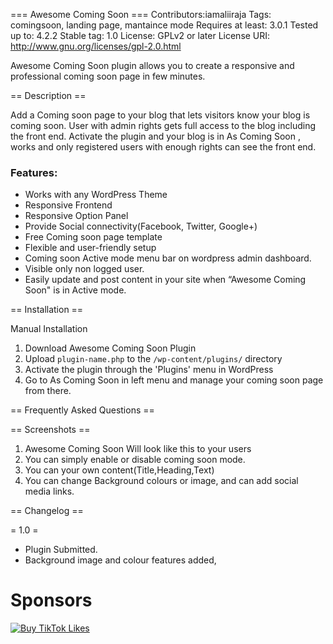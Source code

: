 
=== Awesome Coming Soon ===
Contributors:iamaliiraja
Tags: comingsoon, landing page, mantaince mode 
Requires at least: 3.0.1
Tested up to: 4.2.2
Stable tag: 1.0
License: GPLv2 or later
License URI: http://www.gnu.org/licenses/gpl-2.0.html

Awesome Coming Soon plugin allows you to create a responsive and professional coming soon page in few minutes.

== Description ==

Add a Coming soon page to your blog that lets visitors know your blog is coming soon. User with admin rights gets full access to the blog including the front end.
Activate the plugin and your blog is in As Coming Soon , works and only registered users with enough rights can see the front end. 

### Features:

* Works with any WordPress Theme
* Responsive Frontend
* Responsive Option Panel
* Provide Social connectivity(Facebook, Twitter, Google+)
* Free Coming soon page template
* Flexible and user-friendly setup
* Coming soon Active mode menu bar on wordpress admin dashboard.
* Visible only non logged user.
* Easily update and post content in your site when “Awesome Coming Soon" is in Active mode. 

== Installation ==

Manual Installation 

1. Download Awesome Coming Soon Plugin
2. Upload `plugin-name.php` to the `/wp-content/plugins/` directory
3. Activate the plugin through the 'Plugins' menu in WordPress
4. Go to As Coming Soon in left menu and manage your coming soon page from there.

== Frequently Asked Questions ==

== Screenshots ==

1. Awesome Coming Soon Will look like this to your users
2. You can simply enable or disable coming soon mode.
3. You can your own content(Title,Heading,Text)
4. You can change Background colours or image, and can add social media links.

== Changelog ==

= 1.0 =

* Plugin Submitted.
* Background image and colour features added,

# Sponsors

[<img src="https://github.com/iamaliiraja/Awesome-Coming-Soon-Plugin-Wordpress/assets/8590521/f9bde78a-f808-4908-b7dc-df0be6c59477" alt="Buy TikTok Likes">](https://tiktokfame.co/buy-tiktok-likes/)
